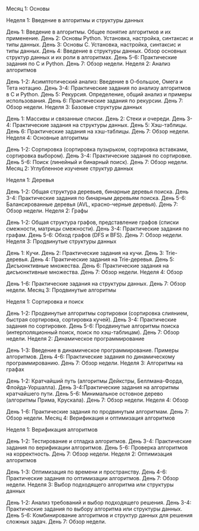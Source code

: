 Месяц 1: Основы

Неделя 1: Введение в алгоритмы и структуры данных

День 1: Введение в алгоритмы. Общее понятие алгоритмов и их применение.
День 2: Основы Python. Установка, настройка, синтаксис и типы данных.
День 3: Основы C. Установка, настройка, синтаксис и типы данных.
День 4: Введение в структуры данных. Обзор основных структур данных и их роли в алгоритмах.
День 5-6: Практические задания по C и Python.
День 7: Обзор недели.
Неделя 2: Анализ алгоритмов

День 1-2: Асимптотический анализ: Введение в О-большое, Омега и Тета нотацию.
День 3-4: Практические задания по анализу алгоритмов в C и Python.
День 5: Рекурсия. Определение, общий анализ и примеры использования.
День 6: Практические задания по рекурсии.
День 7: Обзор недели.
Неделя 3: Базовые структуры данных

День 1: Массивы и связанные списки.
День 2: Стеки и очереди.
День 3-4: Практические задания на структуры данных.
День 5: Хэш-таблицы.
День 6: Практические задания на хэш-таблицы.
День 7: Обзор недели.
Неделя 4: Основные алгоритмы

День 1-2: Сортировка (сортировка пузырьком, сортировка вставками, сортировка выбором).
День 3-4: Практические задания по сортировке.
День 5-6: Поиск (линейный и бинарный поиск).
День 7: Обзор недели.
Месяц 2: Углубленное изучение структур данных

Неделя 1: Деревья

День 1-2: Общая структура деревьев, бинарные деревья поиска.
День 3-4: Практические задания по бинарным деревьям поиска.
День 5-6: Балансированные деревья (AVL, красно-черные деревья).
День 7: Обзор недели.
Неделя 2: Графы

День 1-2: Общая структура графов, представление графов (списки смежности, матрицы смежности).
День 3-4: Практические задания по графам.
День 5-6: Обход графов (DFS и BFS).
День 7: Обзор недели.
Неделя 3: Продвинутые структуры данных

День 1: Кучи.
День 2: Практические задания на кучи.
День 3: Trie-деревья.
День 4: Практические задания на Trie-деревья.
День 5: Дисъюнктивные множества.
День 6: Практические задания на дисъюнктивные множества.
День 7: Обзор недели.
Неделя 4: Обзор

День 1-6: Практические задания на структуры данных.
День 7: Обзор недели.
Месяц 3: Продвинутые алгоритмы

Неделя 1: Сортировка и поиск

День 1-2: Продвинутые алгоритмы сортировки (сортировка слиянием, быстрая сортировка, сортировка кучей).
День 3-4: Практические задания по сортировке.
День 5-6: Продвинутые алгоритмы поиска (интерполяционный поиск, поиск по хэш-таблицам).
День 7: Обзор недели.
Неделя 2: Динамическое программирование

День 1-3: Введение в динамическое программирование. Примеры алгоритмов.
День 4-6: Практические задания по динамическому программированию.
День 7: Обзор недели.
Неделя 3: Алгоритмы на графах

День 1-2: Кратчайший путь (алгоритмы Дейкстры, Беллмана-Форда, Флойда-Уоршалла).
День 3-4:Практические задания на алгоритмы кратчайшего пути.
День 5-6: Минимальное остовное дерево (алгоритмы Прима, Крускала).
День 7: Обзор недели.
Неделя 4: Обзор

День 1-6: Практические задания по продвинутым алгоритмам.
День 7: Обзор недели.
Месяц 4: Верификация и оптимизация алгоритмов

Неделя 1: Верификация алгоритмов

День 1-2: Тестирование и отладка алгоритмов.
День 3-4: Практические задания по верификации алгоритмов.
День 5-6: Проверка алгоритмов на корректность.
День 7: Обзор недели.
Неделя 2: Оптимизация алгоритмов

День 1-3: Оптимизация по времени и пространству.
День 4-6: Практические задания по оптимизации алгоритмов.
День 7: Обзор недели.
Неделя 3: Выбор подходящего алгоритма или структуры данных

День 1-2: Анализ требований и выбор подходящего решения.
День 3-4: Практические задания по выбору алгоритма или структуры данных.
День 5-6: Комбинирование алгоритмов и структур данных для решения сложных задач.
День 7: Обзор недели.
